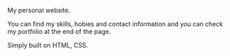 My personal website.

You can find my skills, hobies and contact information and you can check my portfolio at the end of the page.

Simply built on HTML, CSS.
